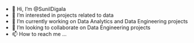 - 👋 Hi, I’m @SunilDigala
- 👀 I’m interested in projects related to data
- 🌱 I’m currently working on Data Analytics and Data Engineering projects
- 💞️ I’m looking to collaborate on Data Engineering projects
- 📫 How to reach me ...

<!---
SunilDigala/SunilDigala is a ✨ special ✨ repository because its `README.md` (this file) appears on your GitHub profile.
You can click the Preview link to take a look at your changes.
--->
